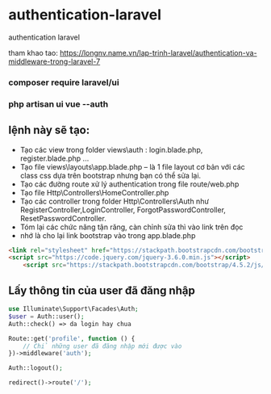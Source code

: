 # authentication-laravel
authentication laravel

tham khao tao: https://longnv.name.vn/lap-trinh-laravel/authentication-va-middleware-trong-laravel-7


### composer require laravel/ui
### php artisan ui vue --auth

## lệnh này sẽ tạo:
+ Tạo các view trong folder views\auth : login.blade.php, register.blade.php ...
+ Tạo file views\layouts\app.blade.php – là 1 file layout cơ bản với các class css dựa trên bootstrap nhưng bạn có thể sửa lại.
+ Tạo các đường route xử lý authentication trong file route/web.php
+ Tạo file Http\Controllers\HomeController.php
+ Tạo các controller trong folder Http\Controllers\Auth như RegisterController,LoginController, ForgotPasswordController, ResetPasswordController.
+ Tóm lại các chức năng tận răng, càn chỉnh sửa thì vào link trên đọc
+ nhớ là cho lại link bootstrap vào trong app.blade.php

```html
<link rel="stylesheet" href="https://stackpath.bootstrapcdn.com/bootstrap/4.5.2/css/bootstrap.min.css">
<script src="https://code.jquery.com/jquery-3.6.0.min.js"></script>
    <script src="https://stackpath.bootstrapcdn.com/bootstrap/4.5.2/js/bootstrap.bundle.min.js"></script>
```

## Lấy thông tin của user đã đăng nhập
```php
use Illuminate\Support\Facades\Auth;
$user = Auth::user();
Auth::check() => da login hay chua

Route::get('profile', function () {
    // Chỉ những user đã đăng nhập mới được vào
})->middleware('auth');

Auth::logout();

redirect()->route('/');
```